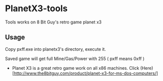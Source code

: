 # PlanetX3-tools
Tools works on 8 Bit Guy's retro game planet x3

Usage
--

Copy pxff.exe into planetx3's directory, execute it.

Saved game will get full Mine/Gas/Power with 255 ( pxff means 0xff )


* Planet X3 is a great retro game work on all x86 machines. Click (Here)[http://www.the8bitguy.com/product/planet-x3-for-ms-dos-computers/]
